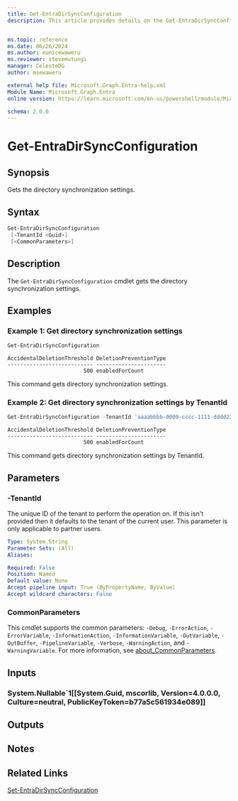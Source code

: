 ```yaml
---
title: Get-EntraDirSyncConfiguration
description: This article provides details on the Get-EntraDirSyncConfiguration command.


ms.topic: reference
ms.date: 06/26/2024
ms.author: eunicewaweru
ms.reviewer: stevemutungi
manager: CelesteDG
author: msewaweru

external help file: Microsoft.Graph.Entra-help.xml
Module Name: Microsoft.Graph.Entra
online version: https://learn.microsoft.com/en-us/powershell/module/Microsoft.Graph.Entra/Get-EntraDirSyncConfiguration

schema: 2.0.0
---
```


# Get-EntraDirSyncConfiguration

## Synopsis

Gets the directory synchronization settings.

## Syntax

```powershell
Get-EntraDirSyncConfiguration 
 [-TenantId <Guid>] 
 [<CommonParameters>]
```

## Description

The `Get-EntraDirSyncConfiguration` cmdlet gets the directory synchronization settings.

## Examples

### Example 1: Get directory synchronization settings

```powershell
Get-EntraDirSyncConfiguration 
```

```output
AccidentalDeletionThreshold DeletionPreventionType
--------------------------- ----------------------
                        500 enabledForCount
```

This command gets directory synchronization settings.

### Example 2: Get directory synchronization settings by TenantId

```powershell
Get-EntraDirSyncConfiguration -TenantId 'aaaabbbb-0000-cccc-1111-dddd2222eeee'
```

```output
AccidentalDeletionThreshold DeletionPreventionType
--------------------------- ----------------------
                        500 enabledForCount
```

This command gets directory synchronization settings by TenantId.

## Parameters

### -TenantId

The unique ID of the tenant to perform the operation on.
If this isn't provided then it defaults to the tenant of the current user.
This parameter is only applicable to partner users.

```yaml
Type: System.String
Parameter Sets: (All)
Aliases:

Required: False
Position: Named
Default value: None
Accept pipeline input: True (ByPropertyName, ByValue)
Accept wildcard characters: False
```

### CommonParameters

This cmdlet supports the common parameters: `-Debug`, `-ErrorAction`, `-ErrorVariable`, `-InformationAction`, `-InformationVariable`, `-OutVariable`, `-OutBuffer`, `-PipelineVariable`, `-Verbose`, `-WarningAction`, and `-WarningVariable`. For more information, see [about_CommonParameters](https://go.microsoft.com/fwlink/?LinkID=113216).

## Inputs

### System.Nullable`1[[System.Guid, mscorlib, Version=4.0.0.0, Culture=neutral, PublicKeyToken=b77a5c561934e089]]

## Outputs

## Notes

## Related Links

[Set-EntraDirSyncConfiguration](Set-EntraDirSyncConfiguration.md)
